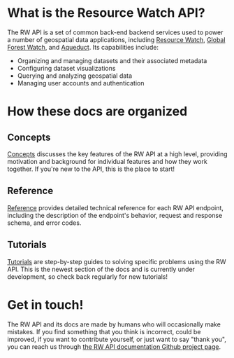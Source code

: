# What is the Resource Watch API?

The RW API is a set of common back-end backend services used to power a number of geospatial data applications, including [Resource Watch](https://resourcewatch.org/), [Global Forest Watch](https://globalforestwatch.org/), and [Aqueduct](https://aqueduct.wri.org). Its capabilities include:

  - Organizing and managing datasets and their associated metadata
  - Configuring dataset visualizations
  - Querying and analyzing geospatial data
  - Managing user accounts and authentication


# How these docs are organized

## Concepts

[Concepts](/concepts.html) discusses the key features of the RW API at a high level, providing motivation and background for individual features and how they work together. If you're new to the API, this is the place to start!

## Reference

[Reference](/reference.html) provides detailed technical reference for each RW API endpoint, including the description of the endpoint's behavior, request and response schema, and error codes.

## Tutorials

[Tutorials](/tutorials.html) are step-by-step guides to solving specific problems using the RW API. This is the newest section of the docs and is currently under development, so check back regularly for new tutorials!

# Get in touch!

The RW API and its docs are made by humans who will occasionally make mistakes. If you find something that you think is incorrect, could be improved, if you want to contribute yourself, or just want to say "thank you", you can reach us through [the RW API documentation Github project page](https://github.com/resource-watch/doc-api).